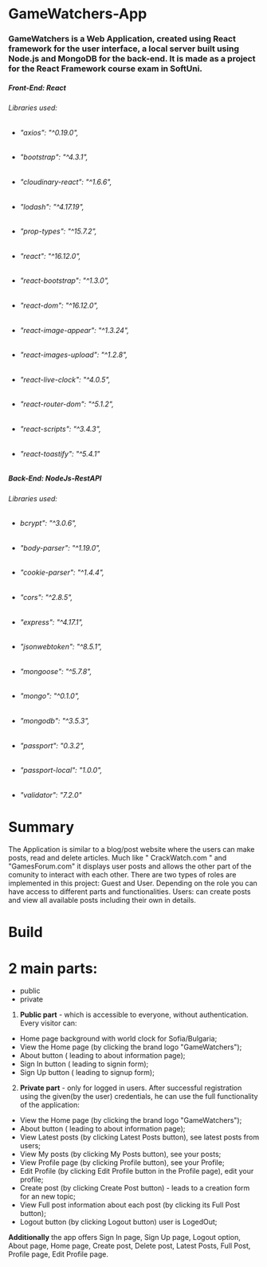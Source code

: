 #
# GameWatchers-App

### GameWatchers is a Web Application, created using React framework for the user interface, a local server built using Node.js and MongoDB for the back-end. It is made as a project for the React Framework course exam in SoftUni.
##### Front-End: React
###### Libraries used:
* ######  "axios": "^0.19.0",
* ######    "bootstrap": "^4.3.1",
* ######   "cloudinary-react": "^1.6.6",
* ###### "lodash": "^4.17.19",
* ######    "prop-types": "^15.7.2",
* ######    "react": "^16.12.0",
* ######    "react-bootstrap": "^1.3.0",
* ######    "react-dom": "^16.12.0",
* ######    "react-image-appear": "^1.3.24",
* ######    "react-images-upload": "^1.2.8",
* ######   "react-live-clock": "^4.0.5",
* ######    "react-router-dom": "^5.1.2",
* ######    "react-scripts": "^3.4.3",
* ######   "react-toastify": "^5.4.1"

 ##### Back-End: NodeJs-RestAPI
###### Libraries used:
* ######  bcrypt": "^3.0.6",
* ######            "body-parser": "^1.19.0",
* ######   "cookie-parser": "^1.4.4",
* ######  "cors": "^2.8.5",
* ######    "express": "^4.17.1",
* ######    "jsonwebtoken": "^8.5.1",
* ######    "mongoose": "^5.7.8",
* ######    "mongo": "^0.1.0",
* ######    "mongodb": "^3.5.3",
* ######    "passport": "0.3.2",
* ######   "passport-local": "1.0.0",
* ######    "validator": "7.2.0"
# Summary

The Application  is similar to a blog/post website where the users can make posts, read and delete articles. Much like &quot; CrackWatch.com &quot; and &quot;GamesForum.com&quot; it displays user posts and allows the other part of the comunity to interact with each other. There are two types of roles are implemented in this project: Guest and User. Depending on the role you can have access to different parts and functionalities. Users: can create posts and view all available posts including their own in details.


# Build

# 2 main parts:

- public
- private

1. **Public part** - which is accessible to everyone, without authentication. Every visitor can:

- Home page background with world clock for Sofia/Bulgaria;
- View the Home page (by clicking the brand logo "GameWatchers");
- About  button ( leading to about information page);
- Sign In button ( leading to signin form);
- Sign Up button ( leading to signup form);

2. **Private part** - only for logged in users. After successful registration using the given(by the user) credentials, he can use the full functionality of the application:

- View the Home page (by clicking the brand logo "GameWatchers");
- About  button ( leading to about information page);
- View Latest posts (by clicking Latest Posts button), see latest posts from users;
- View My posts (by clicking My Posts button), see your posts;
- View Profile page (by clicking Profile button), see your Profile;
- Edit Profile (by clicking Edit Profile button in the Profile page), edit your profile;
- Create post (by clicking Create Post button) - leads to a creation form for an new topic;
- View Full post information about each post (by clicking its Full Post button);
- Logout button (by clicking Logout button) user is LogedOut;



**Additionally**  the app offers Sign In page, Sign Up page, Logout option, About page, Home page, Create post, Delete post, Latest Posts, Full Post, Profile page, Edit Profile page.
